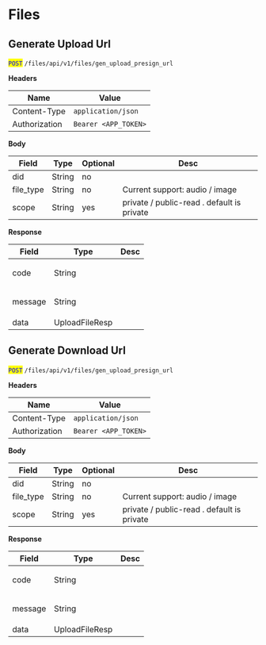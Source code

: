 # Files

## Generate Upload Url

<mark style="color:blue;">`POST`</mark> `/files/api/v1/files/gen_upload_presign_url`

**Headers**

| Name          | Value                |
| ------------- | -------------------- |
| Content-Type  | `application/json`   |
| Authorization | `Bearer <APP_TOKEN>` |

**Body**

| Field      | Type   | Optional | Desc                                       |
| ---------- | ------ | -------- | ------------------------------------------ |
| did        | String | no       |                                            |
| file\_type | String | no       | Current support: audio / image             |
| scope      | String | yes      | private / public-read . default is private |

**Response**

| Field   | Type           | Desc        |
| ------- | -------------- | ----------- |
| code    | String         | <p><br></p> |
| message | String         | <p><br></p> |
| data    | UploadFileResp |             |

## Generate Download Url

<mark style="color:blue;">`POST`</mark> `/files/api/v1/files/gen_upload_presign_url`

**Headers**

| Name          | Value                |
| ------------- | -------------------- |
| Content-Type  | `application/json`   |
| Authorization | `Bearer <APP_TOKEN>` |

**Body**

| Field      | Type   | Optional | Desc                                       |
| ---------- | ------ | -------- | ------------------------------------------ |
| did        | String | no       |                                            |
| file\_type | String | no       | Current support: audio / image             |
| scope      | String | yes      | private / public-read . default is private |

**Response**

| Field   | Type           | Desc        |
| ------- | -------------- | ----------- |
| code    | String         | <p><br></p> |
| message | String         | <p><br></p> |
| data    | UploadFileResp |             |


